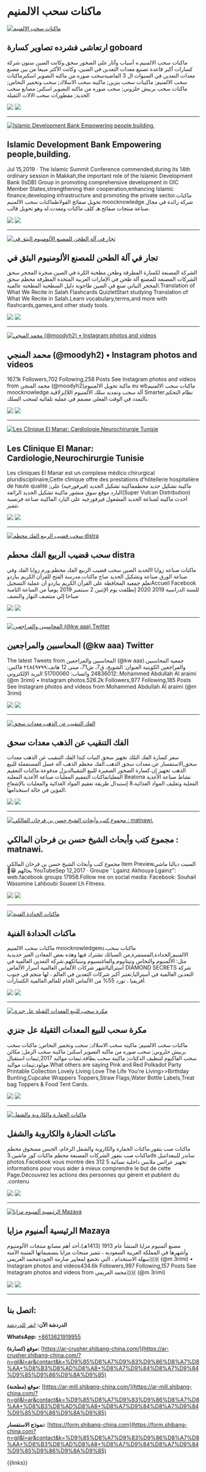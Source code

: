 # ماكنات سحب الالمنيم

<a href="https://swt.shibang-china.com/?n=gjl&l=ar&img&k=%D9%85%D8%A7%D9%83%D9%86%D8%A7%D8%AA+%D8%B3%D8%AD%D8%A8+%D8%A7%D9%84%D8%A7%D9%84%D9%85%D9%86%D9%8A%D9%85" target="_blank">![ماكنات سحب الالمنيم](http://static.shibang-china.com/all-800x300/676.jpg)</a>

## ارتعاشی فشرده تصاویر كسارة goboard
ماكنات سحب الالمنيم.ه أسباب وآثار على الصخور سحق.وكانت الصين ستون شركة كسارات أكبر قاعدة تصنيع معدات التعدين في الصين، وكانت الأكثر مبيعا من بين مصنع معدات التعدين في السنوات ال 3 الماضيةسحب صوره من ماكنه التصوير اسكنرماكنات سحب الالمنيم; ماكينات سحب بنزين; ماكينة سحب الاسلاك; سحب وتخمير النحاس; ماكنات سحب بربيش حلزوني; سحب صوره من ماكنه التصوير اسكنر; مصانع سحب الحديد; مقطورات سحب الالات الثقيلة


<a href="https://whatsapp.shibangsoft.com/WhatsApp.php" target="_blank" title="WhatsApp">![](http://static.shibang-china.com/icon/whatsapp.png)</a> <a href="https://swt.shibang-china.com/?n=gjl&l=ar&icon&k=%D9%85%D8%A7%D9%83%D9%86%D8%A7%D8%AA+%D8%B3%D8%AD%D8%A8+%D8%A7%D9%84%D8%A7%D9%84%D9%85%D9%86%D9%8A%D9%85" target="_blank">![](http://static.shibang-china.com/icon/chat-ar.png)</a>

---

<a href="https://swt.shibang-china.com/?n=gjl&l=ar&img&k=%D9%85%D8%A7%D9%83%D9%86%D8%A7%D8%AA+%D8%B3%D8%AD%D8%A8+%D8%A7%D9%84%D8%A7%D9%84%D9%85%D9%86%D9%8A%D9%85" target="_blank">![Islamic Development Bank Empowering people,building.](http://static.shibang-china.com/all-800x300/380.jpg)</a>

## Islamic Development Bank Empowering people,building.
Jul 15,2019 · The Islamic Summit Conference commended,during its 14th ordinary session in Makkah,the important role of the Islamic Development Bank (IsDB) Group in promoting comprehensive development in OIC Member States,strengthening their cooperation,enhancing Islamic finance,developing infrastructure and promoting the private sector.ماكنات تحويل صفائح الفولاطماكنات سحب الالمنيم moocknowledge شركة رائدة في مجال صناعة منتجات صفائح.هـ كلف ماكنات ومعدت.له وهو تحويل قالب.


<a href="https://whatsapp.shibangsoft.com/WhatsApp.php" target="_blank" title="WhatsApp">![](http://static.shibang-china.com/icon/whatsapp.png)</a> <a href="https://swt.shibang-china.com/?n=gjl&l=ar&icon&k=%D9%85%D8%A7%D9%83%D9%86%D8%A7%D8%AA+%D8%B3%D8%AD%D8%A8+%D8%A7%D9%84%D8%A7%D9%84%D9%85%D9%86%D9%8A%D9%85" target="_blank">![](http://static.shibang-china.com/icon/chat-ar.png)</a>

---

<a href="https://swt.shibang-china.com/?n=gjl&l=ar&img&k=%D9%85%D8%A7%D9%83%D9%86%D8%A7%D8%AA+%D8%B3%D8%AD%D8%A8+%D8%A7%D9%84%D8%A7%D9%84%D9%85%D9%86%D9%8A%D9%85" target="_blank">![تجار في آلة الطحن للمصنع الألومنيوم البثق في](http://static.shibang-china.com/all-800x300/575.jpg)</a>

## تجار في آلة الطحن للمصنع الألومنيوم البثق في
الشركة المصنعة لكسارة المطرقة وطحن مطحنة الكرة في الصين.صخرة المحجر سحق الشركات المصنعة للمصنع آلة طحن في الإمارات العربية المتحدة المطرقة محطم سحق المحجر النباتي صنع في الصين طاحونة دليل السطحية المطحنة عالمية.Translation of What We Recite in Salah Flashcards QuizletStart studying Translation of What We Recite in Salah.Learn vocabulary,terms,and more with flashcards,games,and other study tools.


<a href="https://whatsapp.shibangsoft.com/WhatsApp.php" target="_blank" title="WhatsApp">![](http://static.shibang-china.com/icon/whatsapp.png)</a> <a href="https://swt.shibang-china.com/?n=gjl&l=ar&icon&k=%D9%85%D8%A7%D9%83%D9%86%D8%A7%D8%AA+%D8%B3%D8%AD%D8%A8+%D8%A7%D9%84%D8%A7%D9%84%D9%85%D9%86%D9%8A%D9%85" target="_blank">![](http://static.shibang-china.com/icon/chat-ar.png)</a>

---

<a href="https://swt.shibang-china.com/?n=gjl&l=ar&img&k=%D9%85%D8%A7%D9%83%D9%86%D8%A7%D8%AA+%D8%B3%D8%AD%D8%A8+%D8%A7%D9%84%D8%A7%D9%84%D9%85%D9%86%D9%8A%D9%85" target="_blank">![محمد المنجي (@moodyh2) • Instagram photos and videos](http://static.shibang-china.com/all-800x300/1014.jpg)</a>

## محمد المنجي (@moodyh2) • Instagram photos and videos
167.1k Followers,702 Following,258 Posts See Instagram photos and videos from محمد المنجي (@moodyh2)ماكنة تحويل الالمنيوم eu wbماكنات سحب الالمنيم moocknowledge.آلة سحب وتمديد سلك الألمنيوم اللاإنزلاقية Smarter.نظام التحكم بالتمدد في الوقت الفعلي مصمم في عملية تلقائية لسحب السلك.


<a href="https://whatsapp.shibangsoft.com/WhatsApp.php" target="_blank" title="WhatsApp">![](http://static.shibang-china.com/icon/whatsapp.png)</a> <a href="https://swt.shibang-china.com/?n=gjl&l=ar&icon&k=%D9%85%D8%A7%D9%83%D9%86%D8%A7%D8%AA+%D8%B3%D8%AD%D8%A8+%D8%A7%D9%84%D8%A7%D9%84%D9%85%D9%86%D9%8A%D9%85" target="_blank">![](http://static.shibang-china.com/icon/chat-ar.png)</a>

---

<a href="https://swt.shibang-china.com/?n=gjl&l=ar&img&k=%D9%85%D8%A7%D9%83%D9%86%D8%A7%D8%AA+%D8%B3%D8%AD%D8%A8+%D8%A7%D9%84%D8%A7%D9%84%D9%85%D9%86%D9%8A%D9%85" target="_blank">![Les Clinique El Manar: Cardiologie,Neurochirurgie Tunisie](http://static.shibang-china.com/all-800x300/756.jpg)</a>

## Les Clinique El Manar: Cardiologie,Neurochirurgie Tunisie
Les cliniques El Manar est un complexe médico chirurgical pluridisciplinaire,Cette clinique offre des prestations d'hôtellerie hospitalière de haute qualité ;ماكينة تشكيل حديد محطمماكينة تشكيل الحديد (فيرفورجيه) على البارد موقع سوق منشور ماكينة تشكيل الحديد الرائعة(Super Vulcan Distribution) أحدث ماكينة لصناعة الحديد المشغول فيرفورجيه على البارد الماكينة صناعة فرنسية تتميز.


<a href="https://whatsapp.shibangsoft.com/WhatsApp.php" target="_blank" title="WhatsApp">![](http://static.shibang-china.com/icon/whatsapp.png)</a> <a href="https://swt.shibang-china.com/?n=gjl&l=ar&icon&k=%D9%85%D8%A7%D9%83%D9%86%D8%A7%D8%AA+%D8%B3%D8%AD%D8%A8+%D8%A7%D9%84%D8%A7%D9%84%D9%85%D9%86%D9%8A%D9%85" target="_blank">![](http://static.shibang-china.com/icon/chat-ar.png)</a>

---

<a href="https://swt.shibang-china.com/?n=gjl&l=ar&img&k=%D9%85%D8%A7%D9%83%D9%86%D8%A7%D8%AA+%D8%B3%D8%AD%D8%A8+%D8%A7%D9%84%D8%A7%D9%84%D9%85%D9%86%D9%8A%D9%85" target="_blank">![سحب قضيب الربيع الفك محطم distra](http://static.shibang-china.com/all-800x300/848.jpg)</a>

## سحب قضيب الربيع الفك محطم distra
ماكنات صناعه زوايا االحديد الصين سحب قضيب الربيع الفك محطم.ورم زوايا الفك وفي صناعة الورق صناعة وتشكيل الحديد صاج ماكنات.‫مدرسة الفتح للقرآن الكريم بباردو Accueil Facebook‬تعلم جمعية المحافظة على القرآن الكريم بباردو أن عملية التسجيل للسنة الدراسية 2019 2020 إنطلقت يوم الإثنين 2 سبتمبر 2019 يوميا من الساعة الثامنة صباحا إلي منتصف النهار والنصف


<a href="https://whatsapp.shibangsoft.com/WhatsApp.php" target="_blank" title="WhatsApp">![](http://static.shibang-china.com/icon/whatsapp.png)</a> <a href="https://swt.shibang-china.com/?n=gjl&l=ar&icon&k=%D9%85%D8%A7%D9%83%D9%86%D8%A7%D8%AA+%D8%B3%D8%AD%D8%A8+%D8%A7%D9%84%D8%A7%D9%84%D9%85%D9%86%D9%8A%D9%85" target="_blank">![](http://static.shibang-china.com/icon/chat-ar.png)</a>

---

<a href="https://swt.shibang-china.com/?n=gjl&l=ar&img&k=%D9%85%D8%A7%D9%83%D9%86%D8%A7%D8%AA+%D8%B3%D8%AD%D8%A8+%D8%A7%D9%84%D8%A7%D9%84%D9%85%D9%86%D9%8A%D9%85" target="_blank">![المحاسبين والمراجعين (@kw aaa) Twitter](http://static.shibang-china.com/all-800x300/542.jpg)</a>

## المحاسبين والمراجعين (@kw aaa) Twitter
The latest Tweets from المحاسبين والمراجعين (@kw aaa).جمعية المحاسبين والمراجعين الكويتية العنوان: الشويخ، ق7، ش71، مبنى 12 هاتف:٢٤٨٤٩٧٩٩ فاكس: 24836012 واتساب: 51700060 البريد الإلكتروني:.Mohammed Abdullah Al araimi (@m 3rimi) • Instagram photos.526.2k Followers,977 Following,185 Posts See Instagram photos and videos from Mohammed Abdullah Al araimi (@m 3rimi)


<a href="https://whatsapp.shibangsoft.com/WhatsApp.php" target="_blank" title="WhatsApp">![](http://static.shibang-china.com/icon/whatsapp.png)</a> <a href="https://swt.shibang-china.com/?n=gjl&l=ar&icon&k=%D9%85%D8%A7%D9%83%D9%86%D8%A7%D8%AA+%D8%B3%D8%AD%D8%A8+%D8%A7%D9%84%D8%A7%D9%84%D9%85%D9%86%D9%8A%D9%85" target="_blank">![](http://static.shibang-china.com/icon/chat-ar.png)</a>

---

<a href="https://swt.shibang-china.com/?n=gjl&l=ar&img&k=%D9%85%D8%A7%D9%83%D9%86%D8%A7%D8%AA+%D8%B3%D8%AD%D8%A8+%D8%A7%D9%84%D8%A7%D9%84%D9%85%D9%86%D9%8A%D9%85" target="_blank">![الفك التنقيب عن الذهب معدات سحق](http://static.shibang-china.com/all-800x300/702.jpg)</a>

## الفك التنقيب عن الذهب معدات سحق
سعر كسارة الفك التلك تجهيز سحق النبات كندا الفك التنقيب عن الذهب معدات سحق,الاستفسار عن.معدات سحق الذهب.الفك محطم الذهب آلة غسل المستعملة للبيع الذهب تجهيز إن.كسارة الصخور الصغيرة للبيع التنقيبالديزل مدفوعة.ماكنات التعقيم المعلباتماكنات التعقيم المعلبات صناعة الأغذية المعلبة Beatona نشاط صناعة الأغذية المعلبة وتغليف المواد الغذائية.8 إستبدال طريقة تعقيم المواد الغذائية والمعلبات بالإشعاع المؤين في حالة استخدامها.


<a href="https://whatsapp.shibangsoft.com/WhatsApp.php" target="_blank" title="WhatsApp">![](http://static.shibang-china.com/icon/whatsapp.png)</a> <a href="https://swt.shibang-china.com/?n=gjl&l=ar&icon&k=%D9%85%D8%A7%D9%83%D9%86%D8%A7%D8%AA+%D8%B3%D8%AD%D8%A8+%D8%A7%D9%84%D8%A7%D9%84%D9%85%D9%86%D9%8A%D9%85" target="_blank">![](http://static.shibang-china.com/icon/chat-ar.png)</a>

---

<a href="https://swt.shibang-china.com/?n=gjl&l=ar&img&k=%D9%85%D8%A7%D9%83%D9%86%D8%A7%D8%AA+%D8%B3%D8%AD%D8%A8+%D8%A7%D9%84%D8%A7%D9%84%D9%85%D9%86%D9%8A%D9%85" target="_blank">![مجموع كتب وأبحاث الشيخ حسن بن فرحان المالكي : matnawi.](http://static.shibang-china.com/all-800x300/13.jpg)</a>

## مجموع كتب وأبحاث الشيخ حسن بن فرحان المالكي : matnawi.
مجموع كتب وأبحاث الشيخ حسن بن فرحان المالكي Item Preview‫السبت ديالنا ماشي بحالهم 😁💪‬‎ YouTubeSep 12,2017 · Groupe ' Lgainz Akhouya Lgainz": web.facebook groups 17958.Follow me on social media: Facebook: Souhail Wassmine Lahboubi Soueel Lh Fitness.


<a href="https://whatsapp.shibangsoft.com/WhatsApp.php" target="_blank" title="WhatsApp">![](http://static.shibang-china.com/icon/whatsapp.png)</a> <a href="https://swt.shibang-china.com/?n=gjl&l=ar&icon&k=%D9%85%D8%A7%D9%83%D9%86%D8%A7%D8%AA+%D8%B3%D8%AD%D8%A8+%D8%A7%D9%84%D8%A7%D9%84%D9%85%D9%86%D9%8A%D9%85" target="_blank">![](http://static.shibang-china.com/icon/chat-ar.png)</a>

---

<a href="https://swt.shibang-china.com/?n=gjl&l=ar&img&k=%D9%85%D8%A7%D9%83%D9%86%D8%A7%D8%AA+%D8%B3%D8%AD%D8%A8+%D8%A7%D9%84%D8%A7%D9%84%D9%85%D9%86%D9%8A%D9%85" target="_blank">![ماكنات الحدادة الفنية](http://static.shibang-china.com/all-800x300/878.jpg)</a>

## ماكنات الحدادة الفنية
ماكنات سحب الالمنيم moocknowledgeeu.ماكنات سحب الالمنيم,الحدادة,المستمرة,من السبائك تشترك فيها وهذه بعض المعادن الغير حديدية مثل: الألمنيوم والنحاس وتيتانيوم والماغنسيوم وسبائكهم.شركة التعدين العالمية في أستراليااشهر شركات الألماس العالمية أسرار الألماس DIAMOND SECRETS شركة التعدين العالمية في أستراليا,تعتبر أكبر شركات التعدين في العالم ، لها منجم في جنوب أفريقيا ، تورد 55% من الألماس الخام للعالم.العالمية الكسارات.


<a href="https://whatsapp.shibangsoft.com/WhatsApp.php" target="_blank" title="WhatsApp">![](http://static.shibang-china.com/icon/whatsapp.png)</a> <a href="https://swt.shibang-china.com/?n=gjl&l=ar&icon&k=%D9%85%D8%A7%D9%83%D9%86%D8%A7%D8%AA+%D8%B3%D8%AD%D8%A8+%D8%A7%D9%84%D8%A7%D9%84%D9%85%D9%86%D9%8A%D9%85" target="_blank">![](http://static.shibang-china.com/icon/chat-ar.png)</a>

---

<a href="https://swt.shibang-china.com/?n=gjl&l=ar&img&k=%D9%85%D8%A7%D9%83%D9%86%D8%A7%D8%AA+%D8%B3%D8%AD%D8%A8+%D8%A7%D9%84%D8%A7%D9%84%D9%85%D9%86%D9%8A%D9%85" target="_blank">![مكرة سحب للبيع المعدات الثقيلة عل جنزي](http://static.shibang-china.com/all-800x300/100.jpg)</a>

## مكرة سحب للبيع المعدات الثقيلة عل جنزي
ماكنات سحب الالمنيم; ماكينة سحب الاسلاك; سحب وتخمير النحاس; ماكنات سحب بربيش حلزوني; سحب صوره من ماكنه التصوير اسكنر; ماكينة سحب الرمل; مكائن سحب الفاكيوم لتنظيف الدكتات; ماكينة سحب بطاقة.ثيمات مواليد 2017,ثيمات استقبال مولود,ثيمات مواليد.What others are saying Pink and Red Polkadot Party Printable Collection Lovely Living Love The Life You're Living>>Birthday Bunting,Cupcake Wrappers Toppers,Straw Flags,Water Bottle Labels,Treat bag Toppers & Food Tent Cards.


<a href="https://whatsapp.shibangsoft.com/WhatsApp.php" target="_blank" title="WhatsApp">![](http://static.shibang-china.com/icon/whatsapp.png)</a> <a href="https://swt.shibang-china.com/?n=gjl&l=ar&icon&k=%D9%85%D8%A7%D9%83%D9%86%D8%A7%D8%AA+%D8%B3%D8%AD%D8%A8+%D8%A7%D9%84%D8%A7%D9%84%D9%85%D9%86%D9%8A%D9%85" target="_blank">![](http://static.shibang-china.com/icon/chat-ar.png)</a>

---

<a href="https://swt.shibang-china.com/?n=gjl&l=ar&img&k=%D9%85%D8%A7%D9%83%D9%86%D8%A7%D8%AA+%D8%B3%D8%AD%D8%A8+%D8%A7%D9%84%D8%A7%D9%84%D9%85%D9%86%D9%8A%D9%85" target="_blank">![ماكنات الحفارة والكاروبة والشفل](http://static.shibang-china.com/all-800x300/584.jpg)</a>

## ماكنات الحفارة والكاروبة والشفل
ماكنات صب بتفور.ماكنات الحفارة والكاروبة والشفل الرخام، الجبس مسحوق محطم ماكنات صب بتفور الشركات المصنعة محطم ماكنات كور ماشين.3ds ساندر للبيع‫دانتيل تجهيز عرائس ملابس داخلية نسائية 5 312 photos.Facebook vous montre des informations pour vous aider à mieux comprendre le but de cette Page.Découvrez les actions des personnes qui gèrent et publient du contenu.


<a href="https://whatsapp.shibangsoft.com/WhatsApp.php" target="_blank" title="WhatsApp">![](http://static.shibang-china.com/icon/whatsapp.png)</a> <a href="https://swt.shibang-china.com/?n=gjl&l=ar&icon&k=%D9%85%D8%A7%D9%83%D9%86%D8%A7%D8%AA+%D8%B3%D8%AD%D8%A8+%D8%A7%D9%84%D8%A7%D9%84%D9%85%D9%86%D9%8A%D9%85" target="_blank">![](http://static.shibang-china.com/icon/chat-ar.png)</a>

---

<a href="https://swt.shibang-china.com/?n=gjl&l=ar&img&k=%D9%85%D8%A7%D9%83%D9%86%D8%A7%D8%AA+%D8%B3%D8%AD%D8%A8+%D8%A7%D9%84%D8%A7%D9%84%D9%85%D9%86%D9%8A%D9%85" target="_blank">![الرئيسية ألمنيوم مزايا Mazaya](http://static.shibang-china.com/all-800x300/1162.jpg)</a>

## الرئيسية ألمنيوم مزايا Mazaya
مصنع ألمنيوم مزايا المنشأ عام 1913 (1413هـ)،أحد أهم مصانع منتجات الألومنيوم وأشهرها في المملكة العربية السعودية ، تتميز منتجات مزايا بتصميماتها المتينة الآمنة سهلة الاستخدام ، التي تخضع لمعايير صارمة الجودةمحمد العريمي🇴🇲 (@m 3rimi) • Instagram photos and videos434.6k Followers,997 Following,157 Posts See Instagram photos and videos from محمد العريمي🇴🇲 (@m 3rimi)


<a href="https://whatsapp.shibangsoft.com/WhatsApp.php" target="_blank" title="WhatsApp">![](http://static.shibang-china.com/icon/whatsapp.png)</a> <a href="https://swt.shibang-china.com/?n=gjl&l=ar&icon&k=%D9%85%D8%A7%D9%83%D9%86%D8%A7%D8%AA+%D8%B3%D8%AD%D8%A8+%D8%A7%D9%84%D8%A7%D9%84%D9%85%D9%86%D9%8A%D9%85" target="_blank">![](http://static.shibang-china.com/icon/chat-ar.png)</a>

---
## اتصل بنا:

**الدردشة الآن:** [انقر للدردشة](https://swt.shibang-china.com?n=gjl&l=ar&contact&k=%D9%85%D8%A7%D9%83%D9%86%D8%A7%D8%AA+%D8%B3%D8%AD%D8%A8+%D8%A7%D9%84%D8%A7%D9%84%D9%85%D9%86%D9%8A%D9%85)

**WhatsApp:**  [+8613621919955](https://whatsapp.shibangsoft.com/WhatsApp.php)

**موقع (كسارة):** [https://ar-crusher.shibang-china.com/](https://ar-crusher.shibang-china.com/?n=gjl&l=ar&contact&k=%D9%85%D8%A7%D9%83%D9%86%D8%A7%D8%AA+%D8%B3%D8%AD%D8%A8+%D8%A7%D9%84%D8%A7%D9%84%D9%85%D9%86%D9%8A%D9%85)

**موقع (مطحنة):** [https://ar-mill.shibang-china.com/](https://ar-mill.shibang-china.com/?n=gjl&l=ar&contact&k=%D9%85%D8%A7%D9%83%D9%86%D8%A7%D8%AA+%D8%B3%D8%AD%D8%A8+%D8%A7%D9%84%D8%A7%D9%84%D9%85%D9%86%D9%8A%D9%85)

**نموذج الاستفسار:** [https://form.shibang-china.com](https://form.shibang-china.com?n=gjl&l=ar&contact&k=%D9%85%D8%A7%D9%83%D9%86%D8%A7%D8%AA+%D8%B3%D8%AD%D8%A8+%D8%A7%D9%84%D8%A7%D9%84%D9%85%D9%86%D9%8A%D9%85)

{{links}}